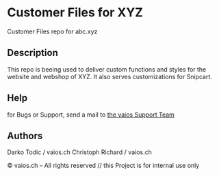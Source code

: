# Customer Files for XYZ

Customer Files repo for abc.xyz

## Description

This repo is beeing used to deliver custom functions and styles for the website and webshop of XYZ.
It also serves customizations for Snipcart.

## Help

for Bugs or Support, send a mail to [the vaios Support Team](mailto:support@vaios.ch)

## Authors

Darko Todic / vaios.ch
Christoph Richard / vaios.ch


© vaios.ch – All rights reserved // this Project is for internal use only
